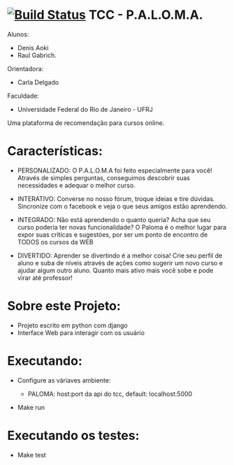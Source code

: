 [![Build Status](https://travis-ci.org/tcc-denis-raul/Projeto-web.svg?branch=master)](https://travis-ci.org/tcc-denis-raul/Projeto-web)
TCC - P.A.L.O.M.A.
===================

Alunos:
- Denis Aoki 
- Raul Gabrich.

Orientadora:
- Carla Delgado

Faculdade: 
- Universidade Federal do Rio de Janeiro - UFRJ

Uma plataforma de recomendação para cursos online.

Características:
================

- PERSONALIZADO: O P.A.L.O.M.A foi feito especialmente para você! Através de simples perguntas, conseguimos descobrir suas necessidades e adequar o melhor curso.

- INTERATIVO: Converse no nosso fórum, troque ideias e tire dúvidas. Sincronize com o facebook e veja o que seus amigos estão aprendendo.

- INTEGRADO: Não está aprendendo o quanto queria? Acha que seu curso poderia ter novas funcionalidade? O Paloma é o melhor lugar para expor suas críticas e sugestóes, por ser um ponto de encontro de TODOS os cursos da WEB

- DIVERTIDO: Aprender se divertindo é a melhor coisa! Crie seu perfil de aluno e suba de níveis através de ações como sugerir um novo curso e ajudar algum outro aluno. Quanto mais ativo mais você sobe e pode virar até professor!

Sobre este Projeto:
===================
- Projeto escrito em python com django
- Interface Web para interagir com os usuário

Executando:
===========

- Configure as váriaves ambiente:
	- PALOMA: host:port da api do tcc, default: localhost:5000

- Make run

Executando os testes:
=====================
- Make test